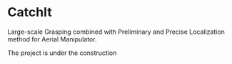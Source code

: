 # CatchIt
Large-scale Grasping combined with Preliminary and Precise Localization method for Aerial Manipulator.

The project is under the construction
